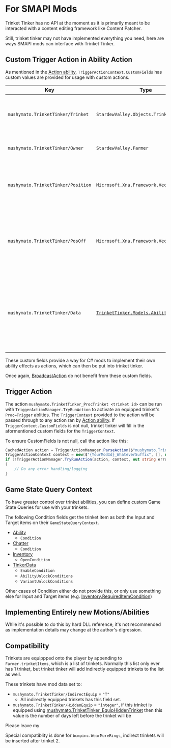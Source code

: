 # For SMAPI Mods

Trinket Tinker has no API at the moment as it is primarily meant to be interacted with a content editing framework like Content Patcher.

Still, trinket tinker may not have implemented everything you need, here are ways SMAPI mods can interface with Trinket Tinker.

## Custom Trigger Action in Ability Action

As mentioned in the [Action ability](4.z.100-Action.md), `TriggerActionContext.CustomFields` has custom values are provided for usage with custom actions.

| Key | Type | Notes |
| --- | ---- | ----- |
| `mushymato.TrinketTinker/Trinket` | `StardewValley.Objects.Trinkets.Trinket` | The trinket which owns the ability that ran this action. |
| `mushymato.TrinketTinker/Owner` | `StardewValley.Farmer` | The farmer who equipped the trinket. |
| `mushymato.TrinketTinker/Position` | `Microsoft.Xna.Framework.Vector2` | The position of the companion, or _null_ if there is no companion. |
| `mushymato.TrinketTinker/PosOff` | `Microsoft.Xna.Framework.Vector2` | The position of the companion plus the visual offset, or _null_ if there is no companion. |
| `mushymato.TrinketTinker/Data` | [`TrinketTinker.Models.AbilityData`](~/api/TrinketTinker.Models.AbilityData.yml) | The trinket ability data model, this is not converted by pintail so you must use reflection to access any fields, fragile. |

These custom fields provide a way for C# mods to implement their own ability effects as actions, which can then be put into trinket tinker.


Once again, [BroadcastAction](4.z.101-BroadcastAction.md) do not benefit from these custom fields.

## Trigger Action

The action `mushymato.TrinketTinker_ProcTrinket <trinket id>` can be run with `TriggerActionManager.TryRunAction` to activate an equipped trinket's `Proc=Trigger` ablities.
The `TriggerContext` provided to the action will be passed through to any action ran by [Action ability](4.z.100-Action.md). If `TriggerContext.CustomFields` is not null, trinket tinker will fill in the aformentioned custom fields for the `TriggerContext`.

To ensure CustomFields is not null, call the action like this:
```cs
CachedAction action = TriggerActionManager.ParseAction($"mushymato.TrinketTinker_ProcTrinket {DesiredTrinketId}");
TriggerActionContext context = new($"{YourModId}_WhateverSuffix", [], null, []);
if (!TriggerActionManager.TryRunAction(action, context, out string error, out Exception _))
{
    // Do any error handling/logging
}
```

## Game State Query Context

To have greater control over trinket abilities, you can define custom Game State Queries for use with your trinkets.

The following Condition fields get the trinket item as both the Input and Target items on their `GameStateQueryContext`.

- [Ability](4-Ability.md)
    - `Condition`
- [Chatter](4.z.201-Chatter.md)
    - `Condition`
- [Inventory](5-Inventory.md)
    - `OpenCondition`
- [TinkerData](1-Tinker.md)
    - `EnableCondition`
    - `AbilityUnlockConditions`
    - `VariantUnlockConditions`

Other cases of Condition either do not provide this, or only use something else for Input and Target items (e.g. [Inventory.RequiredItemCondition](5-Inventory.md))

## Implementing Entirely new Motions/Abilities

While it's possible to do this by hard DLL reference, it's not recommended as implementation details may change at the author's digression.

## Compatibility

Trinkets are equippped onto the player by appending to `Farmer.trinketItems`, which is a list of trinkets. Normally this list only ever has 1 trinket, but trinket tinker will add indirectly equipped trinkets to the list as well.

These trinkets have mod data set to:
- `mushymato.TrinketTinker/IndirectEquip` = `"T"`
    - All indirectly equipped trinkets has this field set.
- `mushymato.TrinketTinker/HiddenEquip` = `"integer"`, if this trinket is equipped using [mushymato.TrinketTinker_EquipHiddenTrinket](7.2-Actions.md) then this value is the number of days left before the trinket will be

Please leave my 

Special compatiblity is done for `bcmpinc.WearMoreRings`, indirect trinkets will be inserted after trinket 2.


